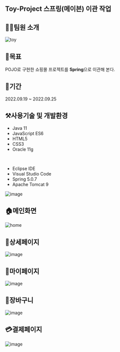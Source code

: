 ## Toy-Project 스프링(메이븐) 이관 작업

## 👨‍💻팀원 소개
![toy](https://user-images.githubusercontent.com/104042566/204458289-0aa9b85d-966b-4b7a-b1af-b857815c8f4e.jpg)

## 📌목표
POJO로 구현한 쇼핑몰 프로젝트를 **Spring**으로 이관해 본다.

## 📆기간
2022.09.19 ~ 2022.09.25

## ⚒️사용기술 및 개발환경

* Java 11
* JavaScript ES6
* HTML5
* CSS3
* Oracle 11g
<br/>

* Eclipse IDE
* Visual Studio Code
* Spring 5.0.7
* Apache Tomcat 9

![image](https://user-images.githubusercontent.com/104042566/204467404-54fc7ab9-1a2d-4cb1-9e78-55bb54abc5e9.png)


## 🏠메인화면
![home](https://user-images.githubusercontent.com/104042566/204463119-52664a8e-b458-4271-8fda-e409e056fcbe.jpg)

## 🧷상세페이지
![image](https://user-images.githubusercontent.com/104042566/204463526-e542c0ac-72f0-46da-a3f6-7399f6b6b23b.png)

## 👤마이페이지
![image](https://user-images.githubusercontent.com/104042566/204463846-c09f1f82-79d0-4fb5-8bc7-d7d16c24b91d.png)

## 🛒장바구니
![image](https://user-images.githubusercontent.com/104042566/204464575-480288f0-e4d0-4a6f-9f97-ae176f586d96.png)

## 💳결제페이지
![image](https://user-images.githubusercontent.com/104042566/204464787-4ff55f47-ee49-46ab-b6c8-305c80f32ab2.png)
